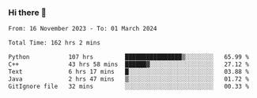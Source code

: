 ### Hi there 👋

<!--
**floyiac/floyiac** is a ✨ _special_ ✨ repository because its `README.md` (this file) appears on your GitHub profile.

Here are some ideas to get you started:

- 🔭 I’m currently working on ...
- 🌱 I’m currently learning ...
- 👯 I’m looking to collaborate on ...
- 🤔 I’m looking for help with ...
- 💬 Ask me about ...
- 📫 How to reach me: ...
- 😄 Pronouns: ...
- ⚡ Fun fact: ...
-->

<!--START_SECTION:waka-->

```txt
From: 16 November 2023 - To: 01 March 2024

Total Time: 162 hrs 2 mins

Python           107 hrs         ████████████████▒░░░░░░░░   65.99 %
C++              43 hrs 58 mins  ██████▓░░░░░░░░░░░░░░░░░░   27.12 %
Text             6 hrs 17 mins   █░░░░░░░░░░░░░░░░░░░░░░░░   03.88 %
Java             2 hrs 47 mins   ▒░░░░░░░░░░░░░░░░░░░░░░░░   01.72 %
GitIgnore file   32 mins         ░░░░░░░░░░░░░░░░░░░░░░░░░   00.33 %
```

<!--END_SECTION:waka-->
